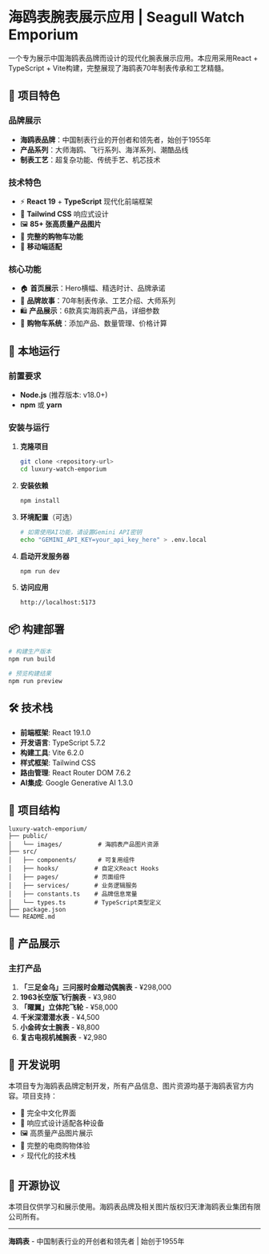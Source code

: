 # 海鸥表腕表展示应用 | Seagull Watch Emporium

一个专为展示中国海鸥表品牌而设计的现代化腕表展示应用。本应用采用React + TypeScript + Vite构建，完整展现了海鸥表70年制表传承和工艺精髓。

## 🌟 项目特色

### 品牌展示
- **海鸥表品牌**：中国制表行业的开创者和领先者，始创于1955年
- **产品系列**：大师海鸥、飞行系列、海洋系列、潮酷品线
- **制表工艺**：超复杂功能、传统手艺、机芯技术

### 技术特色
- ⚡ **React 19** + **TypeScript** 现代化前端框架
- 🎨 **Tailwind CSS** 响应式设计
- 🖼️ **85+ 张高质量产品图片**
- 🛒 **完整的购物车功能**
- 📱 **移动端适配**

### 核心功能
- 🏠 **首页展示**：Hero横幅、精选时计、品牌承诺
- 📖 **品牌故事**：70年制表传承、工艺介绍、大师系列
- 🛍️ **产品展示**：6款真实海鸥表产品，详细参数
- 🛒 **购物车系统**：添加产品、数量管理、价格计算

## 🚀 本地运行

### 前置要求
- **Node.js** (推荐版本: v18.0+)
- **npm** 或 **yarn**

### 安装与运行

1. **克隆项目**
   ```bash
   git clone <repository-url>
   cd luxury-watch-emporium
   ```

2. **安装依赖**
   ```bash
   npm install
   ```

3. **环境配置**（可选）
   ```bash
   # 如需使用AI功能，请设置Gemini API密钥
   echo "GEMINI_API_KEY=your_api_key_here" > .env.local
   ```

4. **启动开发服务器**
   ```bash
   npm run dev
   ```

5. **访问应用**
   ```
   http://localhost:5173
   ```

## 📦 构建部署

```bash
# 构建生产版本
npm run build

# 预览构建结果
npm run preview
```

## 🛠️ 技术栈

- **前端框架**: React 19.1.0
- **开发语言**: TypeScript 5.7.2
- **构建工具**: Vite 6.2.0
- **样式框架**: Tailwind CSS
- **路由管理**: React Router DOM 7.6.2
- **AI集成**: Google Generative AI 1.3.0

## 📁 项目结构

```
luxury-watch-emporium/
├── public/
│   └── images/          # 海鸥表产品图片资源
├── src/
│   ├── components/      # 可复用组件
│   ├── hooks/          # 自定义React Hooks
│   ├── pages/          # 页面组件
│   ├── services/       # 业务逻辑服务
│   ├── constants.ts    # 品牌信息常量
│   └── types.ts        # TypeScript类型定义
├── package.json
└── README.md
```

## 🎯 产品展示

### 主打产品
1. **「三足金乌」三问报时金雕动偶腕表** - ¥298,000
2. **1963长空版飞行腕表** - ¥3,980  
3. **「曜翼」立体陀飞轮** - ¥58,000
4. **千米深潜潜水表** - ¥4,500
5. **小金砖女士腕表** - ¥8,800
6. **复古电视机械腕表** - ¥2,980

## 🔧 开发说明

本项目专为海鸥表品牌定制开发，所有产品信息、图片资源均基于海鸥表官方内容。项目支持：

- 🎨 完全中文化界面
- 📱 响应式设计适配各种设备
- 🖼️ 高质量产品图片展示
- 🛒 完整的电商购物体验
- ⚡ 现代化的技术栈

## 📄 开源协议

本项目仅供学习和展示使用。海鸥表品牌及相关图片版权归天津海鸥表业集团有限公司所有。

---

**海鸥表** - 中国制表行业的开创者和领先者 | 始创于1955年
